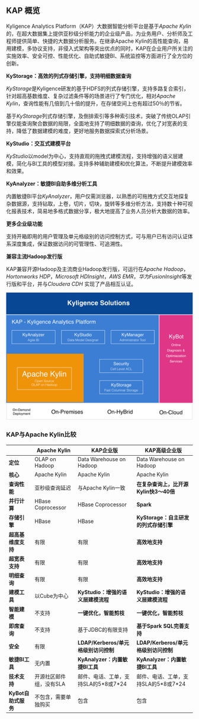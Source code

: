 
## KAP 概览

Kyligence Analytics Platform（KAP）大数据智能分析平台是基于*Apache Kylin*的，在超大数据集上提供亚秒级分析能力的企业级产品，为业务用户、分析师及工程师提供简单、快捷的大数据分析服务。在继承Apache Kylin的高性能查询，易用建模，多协议支持，非侵入式架构等突出优点的同时，KAP在企业用户所关注的实施效率、安全可控、性能优化、自助式敏捷BI、系统监控等方面进行了全方位的创新。

**KyStorage：高效的列式存储引擎，支持明细数据查询**

*KyStorage*是Kyligence研发的基于HDFS的列式存储引擎，支持多路复合索引，针对超高基数维度、复杂过滤条件等的场景进行了专门优化，相对*Apache Kylin*，查询性能有几倍到几十倍的提升，在存储空间上也有超过50％的节省。

基于*KyStorage*列式存储引擎，及倒排索引等多种索引技术，突破了传统OLAP引擎仅能查询聚合数据的局限，全面地支持了明细数据的查询，优化了对宽表的支持，降低了数据建模的难度，更好地服务数据探索式分析场景。

**KyStudio：交互式建模平台**

*KyStudio*以model为中心，支持直观的拖拽式建模流程，支持增强的语义层建模，简化与BI工具的模型对接。支持多种辅助建模和优化算法，不断提升建模效率和效果。

**KyAnalyzer：敏捷BI自助多维分析工具**

内置敏捷BI平台*KyAnalyzer*，用户仅需浏览器，以熟悉的可拖拽方式交互地探复杂数据源，支持钻取，上卷，切片，切块，旋转等多维分析方法，支持数十种可视化报表技术，简易地多格式数据分享，极大地提高了业务人员分析大数据的效率。

**更多企业级功能**

支持开箱即用的用户管理及单元格级别的访问控制方式，可与用户已有访问认证体系深度集成，保证数据访问的可管理性、可追溯性。

**兼容主流Hadoop发行版**

KAP兼容开源Hadoop及主流商业Hadoop发行版，可运行在*Apache Hadoop*，*Hortonworks HDP*，*Microsoft HDInsight*，*AWS EMR*，*华为FusionInsight*等发行版和平台，并与*Cloudera CDH* 实现了产品相互认证。



![](images/kap_Portofilio.png)



### KAP与Apache Kylin比较

|                | Apache Kylin      | KAP企业版                      | KAP高级企业版                    |
| -------------- | ----------------- | --------------------------- | --------------------------- |
| **定位**         | OLAP on Hadoop    | Data Warehouse on Hadoop    | Data Warehouse on Hadoop    |
| **核心**         | Apache Kylin      | Apache Kylin                | Apache Kylin                |
| **查询性能**       | 亚秒级查询延迟           | 与Apache Kylin一致             | **在复杂查询上，比开源Kylin快3～40倍**   |
| **并行计算**       | HBase Coprocessor | HBase Coprocessor           | **Spark**                   |
| **存储引擎**       | HBase             | HBase                       | **KyStorage：自主研发的列式存储引擎**   |
| **超高基维度支持**    | 有限                | 有限                          | **高效地支持**                   |
| **超宽表支持**      | 有限                | 有限                          | **高效地支持**                   |
| **明细查询**       | 有限                | 有限                          | **高效地支持**                   |
| **建模工具**       | 以Cube为中心          | **KyStudio：增强的语义层建模流程**     | **KyStudio：增强的语义层建模流程**     |
| **智能建模**       | 不支持               | **一键优化，智能剪枝**               | **一键优化，智能剪枝**               |
| **即席查询**       | 不支持               | 基于JDBC的有限支持                 | **基于Spark SQL完善支持**         |
| **安全**         | 有限                | **LDAP/Kerberos/单元格级别访问控制** | **LDAP/Kerberos/单元格级别访问控制** |
| **敏捷BI工具**     | 无内置               | **KyAnalyzer：内置敏捷BI工具**     | **KyAnalyzer：内置敏捷BI工具**     |
| **技术支持**       | 开源社区邮件组，没有SLA     | 邮件、电话、工单，支持SLA的5\*8或7\*24   | 邮件、电话、工单，支持SLA的5\*8或7\*24   |
| **KyBot自助式服务** | 不包含，需要单独购买        | 包含                          | 包含                          |

